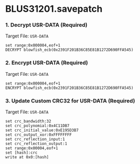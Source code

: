 # BLUS31201.savepatch

### 1. Decrypt USR-DATA (Required)

Target File: `USR-DATA`

```
set range:0x000004,eof+1
DECRYPT blowfish_ecb(0x2391F201B36C85E81B1272D690FFA545)
```

### 2. Encrypt USR-DATA (Required)

Target File: `USR-DATA`

```
set range:0x000004,eof+1
ENCRYPT blowfish_ecb(0x2391F201B36C85E81B1272D690FFA545)
```

### 3. Update Custom CRC32 for USR-DATA (Required)

Target File: `USR-DATA`

```
set crc_bandwidth:32
set crc_polynomial:0x4C11DB7
set crc_initial_value:0xE195D3B7
set crc_output_xor:0xFFFFFFFF
set crc_reflection_input:1
set crc_reflection_output:1
set range:0x00004,eof+1
set [hash]:crc
write at 0x0:[hash]
```

